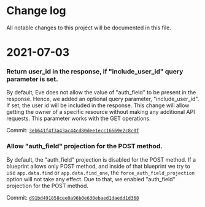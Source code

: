 # Change log
All notable changes to this project will be documented in this file.

# 2021-07-03
### Return user_id in the response, if "include_user_id" query parameter is set.
By default, Eve does not allow the value of "auth_field" to be present in the response.
Hence, we added an optional query parameter, "include_user_id". If set, the user id
will be included in the response. This change will allow getting the owner of a specific
resource without making any additional API requests. This parameter works with the GET operations.

Commit: [`3eb641f4f3a43ac44cd80dee1ecc16669e2c8c0f`](https://github.com/catalogicsoftware/eve/commit/3eb641f4f3a43ac44cd80dee1ecc16669e2c8c0f)

### Allow "auth_field" projection for the POST method.
By default, the "auth_field" projection is disabled for the POST method.
If a blueprint allows only POST method, and inside of that blueprint we try to
use `app.data.find` or `app.data.find_one`, the `force_auth_field_projection` option
will not take any effect. Due to that, we enabled "auth_field" projection for the POST method.

Commit: [`d91bd491858cee0a96b0e630ebaed1daedd1d368`](https://github.com/catalogicsoftware/eve/commit/d91bd491858cee0a96b0e630ebaed1daedd1d368)
